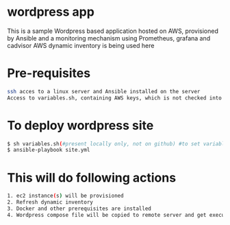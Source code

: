 # wordpress app

This is a sample Wordpress based application hosted on AWS, provisioned by Ansible and a monitoring mechanism using Prometheus, grafana and cadvisor 
AWS dynamic inventory is being used here

# Pre-requisites

```bash
ssh acces to a linux server and Ansible installed on the server
Access to variables.sh, containing AWS keys, which is not checked into github
```

# To deploy wordpress site

```bash
$ sh variables.sh(#present locally only, not on github) #to set variables and aws keys
$ ansible-playbook site.yml	
```

# This will do following actions
```bash
1. ec2 instance(s) will be provisioned
2. Refresh dynamic inventory
3. Docker and other prerequisites are installed
4. Wordpress compose file will be copied to remote server and get executed 
```
